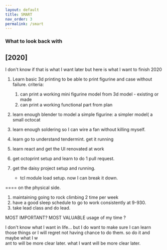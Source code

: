 ```yaml
---
layout: default
title: SMART 
nav_order: 3
permalink: /smart
---
```


### What to look back with 

[2020] 
  -
  I don't know if that is what I want later but here is what I want to finish 2020
  1. Learn basic 3d printing to be able to print figurine and case without failure.
     criteria:
     1. can print a working mini figurine model from 3d model - existing or made
     2. can print a working functional part from plan

   2. learn enough blender to model a simple figurine: a simpler model( a small octocat
   3. learn enough soldering so I can wire a fan without killing myself.
   4. learn go to understand tendermint. get it running
   5. learn react and get the UI renovated at work
   6. get octoprint setup and learn to do 1 pull request.
   7. get the daisy project setup and running.
        - tcl module load setup.
  now I can break it down.

  ====
  on the physical side.

  1. maintaining going to rock climbing 2 time per week
  2. have a good sleep schedule to go to work consistently at 9-930.
  3. take lead class and do lead.

  MOST IMPORTANT?
  MOST VALUABLE usage of my time ?

  I don't know what I want in life... but I do want to make sure I can learn those things or I will regret not having chance to do them. so do it and maybe what I w\
  ant to will be more clear later. what I want will be more clear later.




